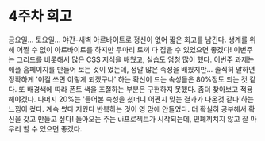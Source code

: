 # 4주차 회고

금요일... 토요일... 야간-새벽 아르바이트로 정신이 없어 짧은 회고를 남긴다. 생계를 위해 어쩔 수 없이 아르바이트를 하지만 두마리 토끼 다 잡을 수 있었으면 좋겠다! 이번주는 그리드를 비롯해서 많은 CSS 지식을 배웠고, 실습도 엄청 많이 했다. 이번주 과제는 애플 홈페이지를 만들어 보는 것이 었는데, 정말 많은 속성을 배웠지만... 솔직히 말하면 정확하게 '이걸 쓰면 이렇게 되겠구나' 하는 확신이 드는 속성들은 80%정도 되는 것 같다. 또 배경색에 따라 폰트 색을 조절하는 부분은 구현하지 못했다. 좀더 찾아보고 적용해야겠다. 나머지 20%는 '들어본 속성을 쳤더니 어쩐지 맞는 결과가 나온것 같다'하는 느낌이 컸다. 계속 썼다 지웠다 반복하는 것이 영 맘에 안들었다. 더 확실히 공부해서 확신을 갖고 만들고 싶다! 돌아오는 주는 ui프로젝트가 시작되는데, 민폐끼치지 않고 잘 마무리 할 수 있으면 좋겠다.
